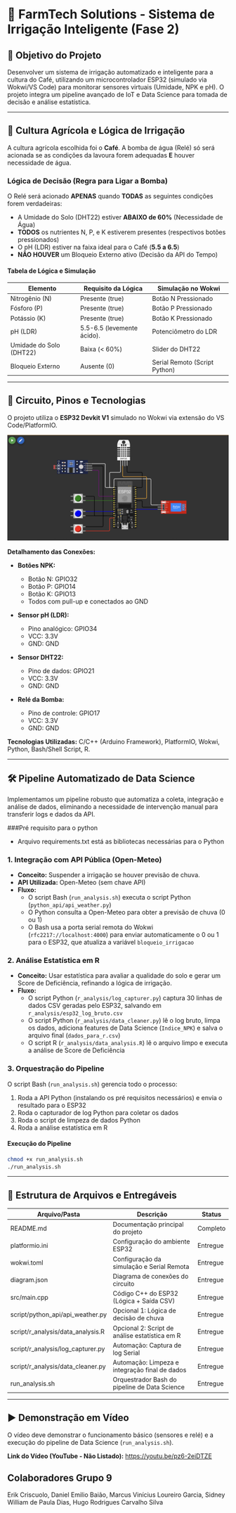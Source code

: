 # 🌿 FarmTech Solutions - Sistema de Irrigação Inteligente (Fase 2)

## 🎯 Objetivo do Projeto
Desenvolver um sistema de irrigação automatizado e inteligente para a cultura do Café, utilizando um microcontrolador ESP32 (simulado via Wokwi/VS Code) para monitorar sensores virtuais (Umidade, NPK e pH). O projeto integra um pipeline avançado de IoT e Data Science para tomada de decisão e análise estatística.

---

## 🍅 Cultura Agrícola e Lógica de Irrigação
A cultura agrícola escolhida foi o **Café**. A bomba de água (Relé) só será acionada se as condições da lavoura forem adequadas **E** houver necessidade de água.

### Lógica de Decisão (Regra para Ligar a Bomba)
O Relé será acionado **APENAS** quando **TODAS** as seguintes condições forem verdadeiras:

- A Umidade do Solo (DHT22) estiver **ABAIXO de 60%** (Necessidade de Água)
- **TODOS** os nutrientes N, P, e K estiverem presentes (respectivos botões pressionados)
- O pH (LDR) estiver na faixa ideal para o Café (**5.5 a 6.5**)
- **NÃO HOUVER** um Bloqueio Externo ativo (Decisão da API do Tempo)

#### Tabela de Lógica e Simulação

| Elemento              | Requisito da Lógica         | Simulação no Wokwi                  |
|-----------------------|-----------------------------|-------------------------------------|
| Nitrogênio (N)        | Presente (true)             | Botão N Pressionado                 |
| Fósforo (P)           | Presente (true)             | Botão P Pressionado                 |
| Potássio (K)          | Presente (true)             | Botão K Pressionado                 |
| pH (LDR)              | 5.5-6.5 (levemente ácido).  | Potenciômetro do LDR                |
| Umidade do Solo (DHT22)| Baixa (< 60%)              | Slider do DHT22                     |
| Bloqueio Externo      | Ausente (0)                 | Serial Remoto (Script Python)       |

---

## 🔌 Circuito, Pinos e Tecnologias
O projeto utiliza o **ESP32 Devkit V1** simulado no Wokwi via extensão do VS Code/PlatformIO.


![Diagrama de Conexões](conexoes.png)

**Detalhamento das Conexões:**

- **Botões NPK:**
  - Botão N: GPIO32
  - Botão P: GPIO14
  - Botão K: GPIO13
  - Todos com pull-up e conectados ao GND

- **Sensor pH (LDR):**
  - Pino analógico: GPIO34
  - VCC: 3.3V
  - GND: GND

- **Sensor DHT22:**
  - Pino de dados: GPIO21
  - VCC: 3.3V
  - GND: GND

- **Relé da Bomba:**
  - Pino de controle: GPIO17
  - VCC: 3.3V
  - GND: GND

**Tecnologias Utilizadas:** C/C++ (Arduino Framework), PlatformIO, Wokwi, Python, Bash/Shell Script, R.

---

## 🛠️ Pipeline Automatizado de Data Science
Implementamos um pipeline robusto que automatiza a coleta, integração e análise de dados, eliminando a necessidade de intervenção manual para transferir logs e dados da API.

###Pré requisito para o python
- Arquivo requirements.txt está as bibliotecas necessárias para o Python

### 1. Integração com API Pública (Open-Meteo)
- **Conceito:** Suspender a irrigação se houver previsão de chuva.
- **API Utilizada:** Open-Meteo (sem chave API)
- **Fluxo:**
	- O script Bash (`run_analysis.sh`) executa o script Python (`python_api/api_weather.py`)
	- O Python consulta a Open-Meteo para obter a previsão de chuva (0 ou 1)
	- O Bash usa a porta serial remota do Wokwi (`rfc2217://localhost:4000`) para enviar automaticamente o 0 ou 1 para o ESP32, que atualiza a variável `bloqueio_irrigacao`

### 2. Análise Estatística em R
- **Conceito:** Usar estatística para avaliar a qualidade do solo e gerar um Score de Deficiência, refinando a lógica de irrigação.
- **Fluxo:**
	- O script Python (`r_analysis/log_capturer.py`) captura 30 linhas de dados CSV geradas pelo ESP32, salvando em `r_analysis/esp32_log_bruto.csv`
	- O script Python (`r_analysis/data_cleaner.py`) lê o log bruto, limpa os dados, adiciona features de Data Science (`Indice_NPK`) e salva o arquivo final (`dados_para_r.csv`)
	- O script R (`r_analysis/data_analysis.R`) lê o arquivo limpo e executa a análise de Score de Deficiência

### 3. Orquestração do Pipeline
O script Bash (`run_analysis.sh`) gerencia todo o processo:
1. Roda a API Python (instalando os pré requisitos necessários) e envia o resultado para o ESP32
2. Roda o capturador de log Python para coletar os dados
3. Roda o script de limpeza de dados Python
4. Roda a análise estatística em R

#### Execução do Pipeline
```bash
chmod +x run_analysis.sh
./run_analysis.sh
```

---

## 📁 Estrutura de Arquivos e Entregáveis

| Arquivo/Pasta                      | Descrição                                         | Status    |
|------------------------------------|---------------------------------------------------|-----------|
| README.md                          | Documentação principal do projeto                 | Completo  |
| platformio.ini                     | Configuração do ambiente ESP32                    | Entregue  |
| wokwi.toml                         | Configuração da simulação e Serial Remota         | Entregue  |
| diagram.json                       | Diagrama de conexões do circuito                  | Entregue  |
| src/main.cpp                       | Código C++ do ESP32 (Lógica + Saída CSV)          | Entregue  |
| script/python_api/api_weather.py   | Opcional 1: Lógica de decisão de chuva            | Entregue  |
| script/r_analysis/data_analysis.R  | Opcional 2: Script de análise estatística em R    | Entregue  |
| script/r_analysis/log_capturer.py  | Automação: Captura de log Serial                  | Entregue  |
| script/r_analysis/data_cleaner.py  | Automação: Limpeza e integração final de dados    | Entregue  |
| run_analysis.sh                    | Orquestrador Bash do pipeline de Data Science     | Entregue  |

---

## ▶️ Demonstração em Vídeo
O vídeo deve demonstrar o funcionamento básico (sensores e relé) e a execução do pipeline de Data Science (`run_analysis.sh`).

**Link do Vídeo (YouTube - Não Listado):**
https://youtu.be/pz6-2eiDTZE

## Colaboradores Grupo 9
Erik Criscuolo, Daniel Emilio Baião, 
Marcus Vinícius Loureiro Garcia,
Sidney William de Paula Dias, Hugo Rodrigues Carvalho Silva
